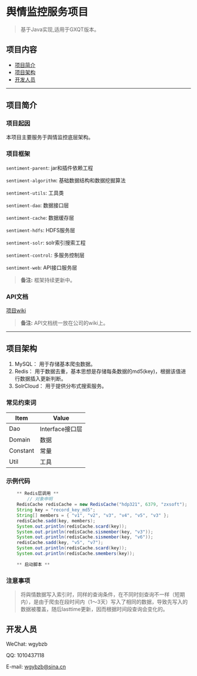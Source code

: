 
# 舆情监控服务项目

> 基于Java实现,适用于GXQT版本。

## 项目内容

- [项目简介](项目简介)
- [项目架构](项目架构)
- [开发人员](开发人员)

----

## 项目简介

### 项目起因

本项目主要服务于舆情监控底层架构。

### 项目框架

`sentiment-parent`: jar和插件依赖工程

`sentiment-algorithm`: 基础数据结构和数据挖掘算法

`sentiment-utils`: 工具类

`sentiment-dao`: 数据接口层

`sentiment-cache`: 数据缓存层

`sentiment-hdfs`: HDFS服务层

`sentiment-solr`: solr索引搜索工程

`sentiment-control`: 多服务控制层

`sentiment-web`: API接口服务层


> **备注:** 框架持续更新中。

### API文档
[项目wiki](http://192.168.3.23/wiki)

> **备注:** API文档统一放在公司的wiki上。

----

## 项目架构

1. MySQL： 用于存储基本爬虫数据。
2. Redis： 用于数据去重，基本思想是存储每条数据的md5(key)，根据该值进行数据插入更新判断。
3. SolrCloud： 用于提供分布式搜索服务。

### 常见约束词
Item      | Value
--------- | -----
Dao  | Interface接口层
Domain    | 数据
Constant  | 常量
Util      |  工具

### 示例代码

```java
    ** Redis层调用 **      
        // 对象申明      
	RedisCache redisCache = new RedisCache("hdp321", 6379, "zxsoft");
	String key = "record_key_md5";
	String[] members = { "v1", "v2", "v3", "v4", "v5", "v3" };
	redisCache.sadd(key, members);
	System.out.println(redisCache.scard(key));
	System.out.println(redisCache.sismember(key, "v3"));
	System.out.println(redisCache.sismember(key, "v6"));
	redisCache.sadd(key, "v5", "v7");
	System.out.println(redisCache.scard(key));
	System.out.println(redisCache.smembers(key));
	
    ** 启动脚本 ** 

```

### 注意事项

> 将與情数据写入索引时，同样的查询条件，在不同时刻查询不一样（短期内），是由于爬虫在段时间内（1～3天）写入了相同的数据，导致先写入的数据被覆盖，随后lasttime更新，因而根据时间段查询会变化的。

## 开发人员

WeChat: wgybzb

QQ: 1010437118

E-mail: wgybzb@sina.cn

